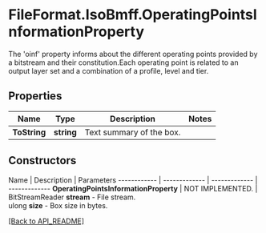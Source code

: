 # FileFormat.IsoBmff.OperatingPointsInformationProperty

The 'oinf' property informs about the different operating points provided by a bitstream and their constitution.Each operating point is related to an output layer set and a combination of a profile, level and tier.

## Properties

Name | Type | Description | Notes
------------ | ------------- | ------------- | -------------
**ToString** | **string** | Text summary of the box. | 

## Constructors

Name | Description | Parameters
------------ | ------------- | ------------- | -------------
**OperatingPointsInformationProperty** | NOT IMPLEMENTED. | BitStreamReader <b>stream</b> - File stream.<br />ulong <b>size</b> - Box size in bytes.

[[Back to API_README]](API_README.md)